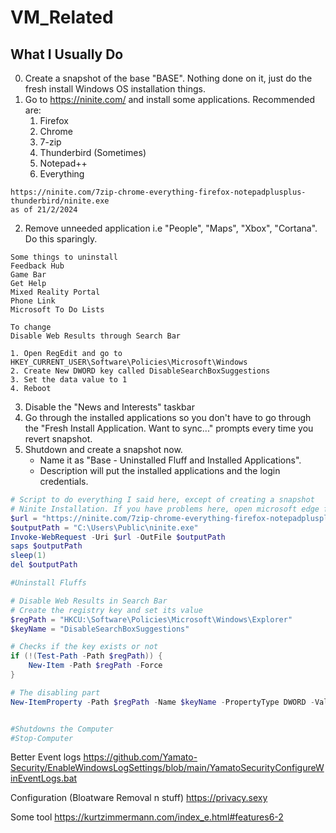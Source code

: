 # VM_Related

## What I Usually Do

0. Create a snapshot of the base "BASE". Nothing done on it, just do the fresh install Windows OS installation things. 
1. Go to https://ninite.com/ and install some applications. Recommended are:
	1. Firefox
	2. Chrome
	3. 7-zip
	4. Thunderbird (Sometimes)
	5. Notepad++
	6. Everything
```
https://ninite.com/7zip-chrome-everything-firefox-notepadplusplus-thunderbird/ninite.exe
as of 21/2/2024
```
2. Remove unneeded application i.e "People", "Maps", "Xbox", "Cortana". Do this sparingly.

```
Some things to uninstall
Feedback Hub
Game Bar
Get Help
Mixed Reality Portal
Phone Link
Microsoft To Do Lists

To change 
Disable Web Results through Search Bar

1. Open RegEdit and go to HKEY_CURRENT_USER\Software\Policies\Microsoft\Windows
2. Create New DWORD key called DisableSearchBoxSuggestions
3. Set the data value to 1
4. Reboot
```
3. Disable the "News and Interests" taskbar
4. Go through the installed applications so you don't have to go through the "Fresh Install Application. Want to sync..." prompts every time you revert snapshot.
5. Shutdown and create a snapshot now. 
	- Name it as "Base - Uninstalled Fluff and Installed Applications". 
	- Description will put the installed applications and the login credentials. 

```Powershell
# Script to do everything I said here, except of creating a snapshot
# Ninite Installation. If you have problems here, open microsoft edge first, before running this script.
$url = "https://ninite.com/7zip-chrome-everything-firefox-notepadplusplus-thunderbird/ninite.exe" 
$outputPath = "C:\Users\Public\ninite.exe" 
Invoke-WebRequest -Uri $url -OutFile $outputPath
saps $outputPath
sleep(1)
del $outputPath

#Uninstall Fluffs

# Disable Web Results in Search Bar
# Create the registry key and set its value 
$regPath = "HKCU:\Software\Policies\Microsoft\Windows\Explorer" 
$keyName = "DisableSearchBoxSuggestions" 

# Checks if the key exists or not
if (!(Test-Path -Path $regPath)) { 
	New-Item -Path $regPath -Force 
}

# The disabling part
New-ItemProperty -Path $regPath -Name $keyName -PropertyType DWORD -Value 1 -Force 


#Shutdowns the Computer
#Stop-Computer
```

Better Event logs
https://github.com/Yamato-Security/EnableWindowsLogSettings/blob/main/YamatoSecurityConfigureWinEventLogs.bat

Configuration (Bloatware Removal n stuff)
https://privacy.sexy

Some tool
https://kurtzimmermann.com/index_e.html#features6-2
